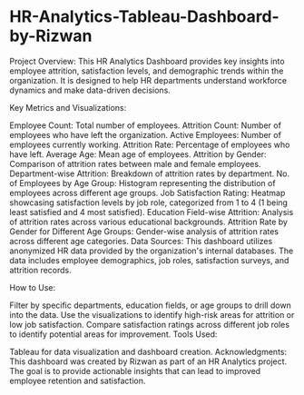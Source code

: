 # HR-Analytics-Tableau-Dashboard-by-Rizwan

Project Overview: This HR Analytics Dashboard provides key insights into employee attrition, satisfaction levels, and demographic trends within the organization. It is designed to help HR departments understand workforce dynamics and make data-driven decisions.

Key Metrics and Visualizations:

Employee Count: Total number of employees.
Attrition Count: Number of employees who have left the organization.
Active Employees: Number of employees currently working.
Attrition Rate: Percentage of employees who have left.
Average Age: Mean age of employees.
Attrition by Gender: Comparison of attrition rates between male and female employees.
Department-wise Attrition: Breakdown of attrition rates by department.
No. of Employees by Age Group: Histogram representing the distribution of employees across different age groups.
Job Satisfaction Rating: Heatmap showcasing satisfaction levels by job role, categorized from 1 to 4 (1 being least satisfied and 4 most satisfied).
Education Field-wise Attrition: Analysis of attrition rates across various educational backgrounds.
Attrition Rate by Gender for Different Age Groups: Gender-wise analysis of attrition rates across different age categories.
Data Sources: This dashboard utilizes anonymized HR data provided by the organization's internal databases. The data includes employee demographics, job roles, satisfaction surveys, and attrition records.

How to Use:

Filter by specific departments, education fields, or age groups to drill down into the data.
Use the visualizations to identify high-risk areas for attrition or low job satisfaction.
Compare satisfaction ratings across different job roles to identify potential areas for improvement.
Tools Used:

Tableau for data visualization and dashboard creation.
Acknowledgments: This dashboard was created by Rizwan as part of an HR Analytics project. The goal is to provide actionable insights that can lead to improved employee retention and satisfaction.
